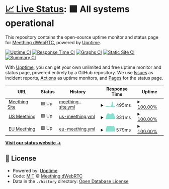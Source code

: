 # [📈 Live Status](https://meething.github.io/uptime): <!--live status--> **🟩 All systems operational**

This repository contains the open-source uptime monitor and status page for [Meething dWebRTC](https://meething.space), powered by [Upptime](https://github.com/upptime/upptime).

[![Uptime CI](https://github.com/koj-co/upptime/workflows/Uptime%20CI/badge.svg)](https://github.com/koj-co/upptime/actions?query=workflow%3A%22Uptime+CI%22)
[![Response Time CI](https://github.com/koj-co/upptime/workflows/Response%20Time%20CI/badge.svg)](https://github.com/koj-co/upptime/actions?query=workflow%3A%22Response+Time+CI%22)
[![Graphs CI](https://github.com/koj-co/upptime/workflows/Graphs%20CI/badge.svg)](https://github.com/koj-co/upptime/actions?query=workflow%3A%22Graphs+CI%22)
[![Static Site CI](https://github.com/koj-co/upptime/workflows/Static%20Site%20CI/badge.svg)](https://github.com/koj-co/upptime/actions?query=workflow%3A%22Static+Site+CI%22)
[![Summary CI](https://github.com/koj-co/upptime/workflows/Summary%20CI/badge.svg)](https://github.com/koj-co/upptime/actions?query=workflow%3A%22Summary+CI%22)

With [Upptime](https://upptime.js.org), you can get your own unlimited and free uptime monitor and status page, powered entirely by a GitHub repository. We use [Issues](https://github.com/meething/uptime/issues) as incident reports, [Actions](https://github.com/meething/uptime/actions) as uptime monitors, and [Pages](https://meething.github.io/uptime) for the status page.

<!--start: status pages-->
<!-- This summary is generated by Upptime (https://github.com/upptime/upptime) -->
<!-- Do not edit this manually, your changes will be overwritten -->
<!-- prettier-ignore -->
| URL | Status | History | Response Time | Uptime |
| --- | ------ | ------- | ------------- | ------ |
| <img alt="" src="https://favicons.githubusercontent.com/meething.space" height="13"> [Meething Site](https://meething.space) | 🟩 Up | [meething-site.yml](https://github.com/meething/uptime/commits/master/history/meething-site.yml) | <details><summary><img alt="Response time graph" src="./graphs/meething-site/response-time-week.png" height="20"> 495ms</summary><br><a href="https://meething.github.io/uptime/history/meething-site"><img alt="Response time 302" src="https://img.shields.io/endpoint?url=https%3A%2F%2Fraw.githubusercontent.com%2Fmeething%2Fuptime%2Fmaster%2Fapi%2Fmeething-site%2Fresponse-time.json"></a><br><a href="https://meething.github.io/uptime/history/meething-site"><img alt="24-hour response time 433" src="https://img.shields.io/endpoint?url=https%3A%2F%2Fraw.githubusercontent.com%2Fmeething%2Fuptime%2Fmaster%2Fapi%2Fmeething-site%2Fresponse-time-day.json"></a><br><a href="https://meething.github.io/uptime/history/meething-site"><img alt="7-day response time 495" src="https://img.shields.io/endpoint?url=https%3A%2F%2Fraw.githubusercontent.com%2Fmeething%2Fuptime%2Fmaster%2Fapi%2Fmeething-site%2Fresponse-time-week.json"></a><br><a href="https://meething.github.io/uptime/history/meething-site"><img alt="30-day response time 327" src="https://img.shields.io/endpoint?url=https%3A%2F%2Fraw.githubusercontent.com%2Fmeething%2Fuptime%2Fmaster%2Fapi%2Fmeething-site%2Fresponse-time-month.json"></a><br><a href="https://meething.github.io/uptime/history/meething-site"><img alt="1-year response time 302" src="https://img.shields.io/endpoint?url=https%3A%2F%2Fraw.githubusercontent.com%2Fmeething%2Fuptime%2Fmaster%2Fapi%2Fmeething-site%2Fresponse-time-year.json"></a></details> | <details><summary><a href="https://meething.github.io/uptime/history/meething-site">100.00%</a></summary><a href="https://meething.github.io/uptime/history/meething-site"><img alt="All-time uptime 99.84%" src="https://img.shields.io/endpoint?url=https%3A%2F%2Fraw.githubusercontent.com%2Fmeething%2Fuptime%2Fmaster%2Fapi%2Fmeething-site%2Fuptime.json"></a><br><a href="https://meething.github.io/uptime/history/meething-site"><img alt="24-hour uptime 100.00%" src="https://img.shields.io/endpoint?url=https%3A%2F%2Fraw.githubusercontent.com%2Fmeething%2Fuptime%2Fmaster%2Fapi%2Fmeething-site%2Fuptime-day.json"></a><br><a href="https://meething.github.io/uptime/history/meething-site"><img alt="7-day uptime 100.00%" src="https://img.shields.io/endpoint?url=https%3A%2F%2Fraw.githubusercontent.com%2Fmeething%2Fuptime%2Fmaster%2Fapi%2Fmeething-site%2Fuptime-week.json"></a><br><a href="https://meething.github.io/uptime/history/meething-site"><img alt="30-day uptime 100.00%" src="https://img.shields.io/endpoint?url=https%3A%2F%2Fraw.githubusercontent.com%2Fmeething%2Fuptime%2Fmaster%2Fapi%2Fmeething-site%2Fuptime-month.json"></a><br><a href="https://meething.github.io/uptime/history/meething-site"><img alt="1-year uptime 99.84%" src="https://img.shields.io/endpoint?url=https%3A%2F%2Fraw.githubusercontent.com%2Fmeething%2Fuptime%2Fmaster%2Fapi%2Fmeething-site%2Fuptime-year.json"></a></details>
| <img alt="" src="https://favicons.githubusercontent.com/us.meething.space" height="13"> [US Meething](https://us.meething.space) | 🟩 Up | [us-meething.yml](https://github.com/meething/uptime/commits/master/history/us-meething.yml) | <details><summary><img alt="Response time graph" src="./graphs/us-meething/response-time-week.png" height="20"> 331ms</summary><br><a href="https://meething.github.io/uptime/history/us-meething"><img alt="Response time 259" src="https://img.shields.io/endpoint?url=https%3A%2F%2Fraw.githubusercontent.com%2Fmeething%2Fuptime%2Fmaster%2Fapi%2Fus-meething%2Fresponse-time.json"></a><br><a href="https://meething.github.io/uptime/history/us-meething"><img alt="24-hour response time 111" src="https://img.shields.io/endpoint?url=https%3A%2F%2Fraw.githubusercontent.com%2Fmeething%2Fuptime%2Fmaster%2Fapi%2Fus-meething%2Fresponse-time-day.json"></a><br><a href="https://meething.github.io/uptime/history/us-meething"><img alt="7-day response time 331" src="https://img.shields.io/endpoint?url=https%3A%2F%2Fraw.githubusercontent.com%2Fmeething%2Fuptime%2Fmaster%2Fapi%2Fus-meething%2Fresponse-time-week.json"></a><br><a href="https://meething.github.io/uptime/history/us-meething"><img alt="30-day response time 264" src="https://img.shields.io/endpoint?url=https%3A%2F%2Fraw.githubusercontent.com%2Fmeething%2Fuptime%2Fmaster%2Fapi%2Fus-meething%2Fresponse-time-month.json"></a><br><a href="https://meething.github.io/uptime/history/us-meething"><img alt="1-year response time 259" src="https://img.shields.io/endpoint?url=https%3A%2F%2Fraw.githubusercontent.com%2Fmeething%2Fuptime%2Fmaster%2Fapi%2Fus-meething%2Fresponse-time-year.json"></a></details> | <details><summary><a href="https://meething.github.io/uptime/history/us-meething">100.00%</a></summary><a href="https://meething.github.io/uptime/history/us-meething"><img alt="All-time uptime 100.00%" src="https://img.shields.io/endpoint?url=https%3A%2F%2Fraw.githubusercontent.com%2Fmeething%2Fuptime%2Fmaster%2Fapi%2Fus-meething%2Fuptime.json"></a><br><a href="https://meething.github.io/uptime/history/us-meething"><img alt="24-hour uptime 100.00%" src="https://img.shields.io/endpoint?url=https%3A%2F%2Fraw.githubusercontent.com%2Fmeething%2Fuptime%2Fmaster%2Fapi%2Fus-meething%2Fuptime-day.json"></a><br><a href="https://meething.github.io/uptime/history/us-meething"><img alt="7-day uptime 100.00%" src="https://img.shields.io/endpoint?url=https%3A%2F%2Fraw.githubusercontent.com%2Fmeething%2Fuptime%2Fmaster%2Fapi%2Fus-meething%2Fuptime-week.json"></a><br><a href="https://meething.github.io/uptime/history/us-meething"><img alt="30-day uptime 100.00%" src="https://img.shields.io/endpoint?url=https%3A%2F%2Fraw.githubusercontent.com%2Fmeething%2Fuptime%2Fmaster%2Fapi%2Fus-meething%2Fuptime-month.json"></a><br><a href="https://meething.github.io/uptime/history/us-meething"><img alt="1-year uptime 100.00%" src="https://img.shields.io/endpoint?url=https%3A%2F%2Fraw.githubusercontent.com%2Fmeething%2Fuptime%2Fmaster%2Fapi%2Fus-meething%2Fuptime-year.json"></a></details>
| <img alt="" src="https://favicons.githubusercontent.com/eu.meething.space" height="13"> [EU Meething](https://eu.meething.space) | 🟩 Up | [eu-meething.yml](https://github.com/meething/uptime/commits/master/history/eu-meething.yml) | <details><summary><img alt="Response time graph" src="./graphs/eu-meething/response-time-week.png" height="20"> 579ms</summary><br><a href="https://meething.github.io/uptime/history/eu-meething"><img alt="Response time 543" src="https://img.shields.io/endpoint?url=https%3A%2F%2Fraw.githubusercontent.com%2Fmeething%2Fuptime%2Fmaster%2Fapi%2Feu-meething%2Fresponse-time.json"></a><br><a href="https://meething.github.io/uptime/history/eu-meething"><img alt="24-hour response time 378" src="https://img.shields.io/endpoint?url=https%3A%2F%2Fraw.githubusercontent.com%2Fmeething%2Fuptime%2Fmaster%2Fapi%2Feu-meething%2Fresponse-time-day.json"></a><br><a href="https://meething.github.io/uptime/history/eu-meething"><img alt="7-day response time 579" src="https://img.shields.io/endpoint?url=https%3A%2F%2Fraw.githubusercontent.com%2Fmeething%2Fuptime%2Fmaster%2Fapi%2Feu-meething%2Fresponse-time-week.json"></a><br><a href="https://meething.github.io/uptime/history/eu-meething"><img alt="30-day response time 532" src="https://img.shields.io/endpoint?url=https%3A%2F%2Fraw.githubusercontent.com%2Fmeething%2Fuptime%2Fmaster%2Fapi%2Feu-meething%2Fresponse-time-month.json"></a><br><a href="https://meething.github.io/uptime/history/eu-meething"><img alt="1-year response time 543" src="https://img.shields.io/endpoint?url=https%3A%2F%2Fraw.githubusercontent.com%2Fmeething%2Fuptime%2Fmaster%2Fapi%2Feu-meething%2Fresponse-time-year.json"></a></details> | <details><summary><a href="https://meething.github.io/uptime/history/eu-meething">100.00%</a></summary><a href="https://meething.github.io/uptime/history/eu-meething"><img alt="All-time uptime 99.81%" src="https://img.shields.io/endpoint?url=https%3A%2F%2Fraw.githubusercontent.com%2Fmeething%2Fuptime%2Fmaster%2Fapi%2Feu-meething%2Fuptime.json"></a><br><a href="https://meething.github.io/uptime/history/eu-meething"><img alt="24-hour uptime 100.00%" src="https://img.shields.io/endpoint?url=https%3A%2F%2Fraw.githubusercontent.com%2Fmeething%2Fuptime%2Fmaster%2Fapi%2Feu-meething%2Fuptime-day.json"></a><br><a href="https://meething.github.io/uptime/history/eu-meething"><img alt="7-day uptime 100.00%" src="https://img.shields.io/endpoint?url=https%3A%2F%2Fraw.githubusercontent.com%2Fmeething%2Fuptime%2Fmaster%2Fapi%2Feu-meething%2Fuptime-week.json"></a><br><a href="https://meething.github.io/uptime/history/eu-meething"><img alt="30-day uptime 100.00%" src="https://img.shields.io/endpoint?url=https%3A%2F%2Fraw.githubusercontent.com%2Fmeething%2Fuptime%2Fmaster%2Fapi%2Feu-meething%2Fuptime-month.json"></a><br><a href="https://meething.github.io/uptime/history/eu-meething"><img alt="1-year uptime 99.81%" src="https://img.shields.io/endpoint?url=https%3A%2F%2Fraw.githubusercontent.com%2Fmeething%2Fuptime%2Fmaster%2Fapi%2Feu-meething%2Fuptime-year.json"></a></details>

<!--end: status pages-->

[**Visit our status website →**](https://meething.github.io/uptime)

## 📄 License

- Powered by: [Upptime](https://github.com/upptime/upptime)
- Code: [MIT](./LICENSE) © [Meething dWebRTC](https://meething.space)
- Data in the `./history` directory: [Open Database License](https://opendatacommons.org/licenses/odbl/1-0/)
